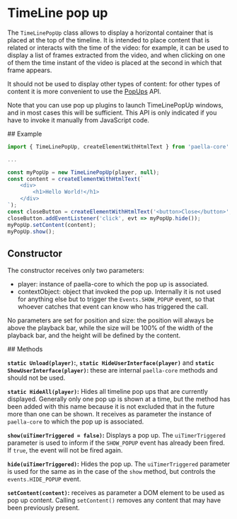 # TimeLine pop up

The `TimeLinePopUp` class allows to display a horizontal container that is placed at the top of the timeline. It is intended to place content that is related or interacts with the time of the video: for example, it can be used to display a list of frames extracted from the video, and when clicking on one of them the time instant of the video is placed at the second in which that frame appears.

It should not be used to display other types of content: for other types of content it is more convenient to use the [PopUps](pop_up_api.md) API.

Note that you can use pop up plugins to launch TimeLinePopUp windows, and in most cases this will be sufficient. This API is only indicated if you have to invoke it manually from JavaScript code.

## Example

```js
import { TimeLinePopUp, createElementWithHtmlText } from 'paella-core'

...

const myPopUp = new TimeLinePopUp(player, null);
const content = createElementWithHtmlText(`
    <div>
        <h1>Hello World!</h1>
    </div>
`);
const closeButton = createElementWithHtmlText('<button>Close</button>', content);
closeButton.addEventListener('click', evt => myPopUp.hide());
myPopUp.setContent(content);
myPopUp.show();
```

## Constructor

The constructor receives only two parameters:

- player: instance of paella-core to which the pop up is associated.
- contextObject: object that invoked the pop up. Internally it is not used for anything else but to trigger the `Events.SHOW_POPUP` event, so that whoever catches that event can know who has triggered the call.

No parameters are set for position and size: the position will always be above the playback bar, while the size will be 100% of the width of the playback bar, and the height will be defined by the content.

## Methods

**`static Unload(player)`:**, **`static HideUserInterface(player)`** and **`static ShowUserInterface(player)`:** these are internal `paella-core` methods and should not be used.

**`static HideAll(player)`:** Hides all timeline pop ups that are currently displayed. Generally only one pop up is shown at a time, but the method has been added with this name because it is not excluded that in the future more than one can be shown. It receives as parameter the instance of `paella-core` to which the pop up is associated.

**`show(uiTimerTriggered = false)`:** Displays a pop up. The `uiTimerTriggered` parameter is used to inform if the `SHOW_POPUP` event has already been fired. If `true`, the event will not be fired again.

**`hide(uiTimerTriggered)`:** Hides the pop up. The `uiTimerTriggered` parameter is used for the same as in the case of the `show` method, but controls the `events.HIDE_POPUP` event.

**`setContent(content)`:** receives as parameter a DOM element to be used as pop up content. Calling `setContent()` removes any content that may have been previously present.



